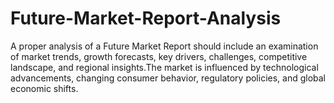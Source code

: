 # Future-Market-Report-Analysis
A proper analysis of a Future Market Report should include an examination of market trends, growth forecasts, key drivers, challenges, competitive landscape, and regional insights.The market is influenced by technological advancements, changing consumer behavior, regulatory policies, and global economic shifts.
